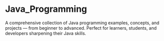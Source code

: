 # Java_Programming
A comprehensive collection of Java programming examples, concepts, and projects — from beginner to advanced. Perfect for learners, students, and developers sharpening their Java skills.
